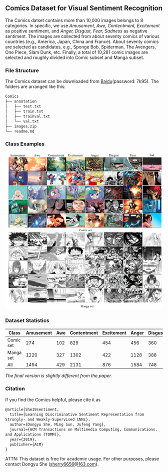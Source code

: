 ## Comics Dataset for Visual Sentiment Recognition

The Comics datset contains more than 10,000​ images belongs to 8​ categories. In specific, we use *Amusement, Awe, Contentment, Excitement* as positive sentiment, and *Anger, Disgust, Fear, Sadness* as negative sentiment. The images are collected from about seventy comics of various countries (e.g., America, Japan, China and France). About seventy comics are selected as candidates, e.g., Sponge Bob, Spiderman, The Avengers, One Piece, Slam Dunk, etc.  Finally, a total of 10,281​ comic images are selected and roughly divided into Comic subset and Manga subset.



###  File Structure

The Comics dataset can be downloaded from [Baidu](https://pan.baidu.com/s/1o_cI2fWGT0aDmfI0NU8vqA)(password: 7k95). The folders are arranged like this:

```
Comics
├── annotation
│   ├── test.txt
│   ├── train.txt
│   ├── trainval.txt
│   └── val.txt
├── images.zip
└── readme.md
```



### Class Examples

![](example.png)



### Dataset Statistics

| Class     | Amusement | Awe  | Contentment | Excitement | Anger | Disgust | Fear | Sad  | Total |
| --------- | --------- | ---- | ----------- | ---------- | ----- | ------- | ---- | ---- | :---: |
| Comic set | 274       | 102  | 829         | 454        | 456   | 360     | 865  | 264  | 3604  |
| Manga set | 1220      | 327  | 1302        | 422        | 1128  | 388     | 1151 | 739  | 6677  |
| All       | 1494      | 429  | 2131        | 876        | 1584  | 748     | 2116 | 1003 | 10281 |

*The final version is slightly different from the paper.*




### Citation
If you find the Comics helpful, please cite it as
```
@article{She19sentiment,
  title={Learning Discriminative Sentiment Representation from Strongly- and Weakly-Supervised CNNs},
  author={Dongyu She, Ming Sun, Jufeng Yang},
  journal={ACM Transactions on Multimedia Computing, Communications, and Applications (TOMM)},
  year={2019},
  publisher={ACM}
}
```

ATTN: This dataset is free for academic usage. For other purposes, please contact Dongyu She (sherry6656@163.com).
